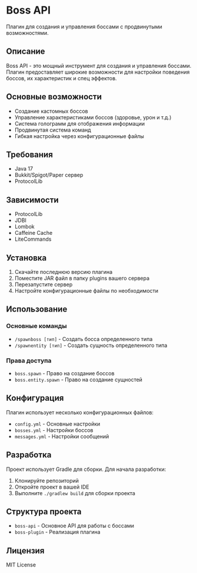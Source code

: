 # Boss API

Плагин для создания и управления боссами с продвинутыми возможностями.

## Описание

Boss API - это мощный инструмент для создания и управления боссами. Плагин предоставляет широкие возможности для настройки поведения боссов, их характеристик и спец эффектов.

## Основные возможности

- Создание кастомных боссов
- Управление характеристиками боссов (здоровье, урон и т.д.)
- Система голограмм для отображения информации
- Продвинутая система команд
- Гибкая настройка через конфигурационные файлы

## Требования

- Java 17
- Bukkit/Spigot/Paper сервер
- ProtocolLib

## Зависимости

- ProtocolLib
- JDBI
- Lombok
- Caffeine Cache
- LiteCommands

## Установка

1. Скачайте последнюю версию плагина
2. Поместите JAR файл в папку plugins вашего сервера
3. Перезапустите сервер
4. Настройте конфигурационные файлы по необходимости

## Использование

### Основные команды

- `/spawnboss [тип]` - Создать босса определенного типа
- `/spawnentity [тип]` - Создать сущность определенного типа

### Права доступа

- `boss.spawn` - Право на создание боссов
- `boss.entity.spawn` - Право на создание сущностей

## Конфигурация

Плагин использует несколько конфигурационных файлов:
- `config.yml` - Основные настройки
- `bosses.yml` - Настройки боссов
- `messages.yml` - Настройки сообщений

## Разработка

Проект использует Gradle для сборки. Для начала разработки:

1. Клонируйте репозиторий
2. Откройте проект в вашей IDE
3. Выполните `./gradlew build` для сборки проекта

## Структура проекта

- `boss-api` - Основное API для работы с боссами
- `boss-plugin` - Реализация плагина

## Лицензия

MIT License

